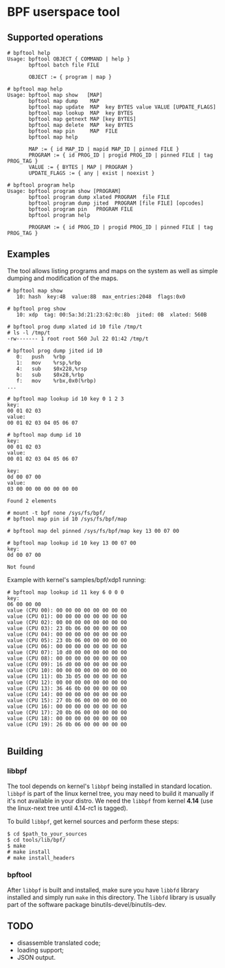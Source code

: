 # BPF userspace tool

## Supported operations

```
# bpftool help
Usage: bpftool OBJECT { COMMAND | help }
       bpftool batch file FILE

       OBJECT := { program | map }

# bpftool map help
Usage: bpftool map show   [MAP]
       bpftool map dump    MAP
       bpftool map update  MAP  key BYTES value VALUE [UPDATE_FLAGS]
       bpftool map lookup  MAP  key BYTES
       bpftool map getnext MAP [key BYTES]
       bpftool map delete  MAP  key BYTES
       bpftool map pin     MAP  FILE
       bpftool map help

       MAP := { id MAP_ID | mapid MAP_ID | pinned FILE }
       PROGRAM := { id PROG_ID | progid PROG_ID | pinned FILE | tag PROG_TAG }
       VALUE := { BYTES | MAP | PROGRAM }
       UPDATE_FLAGS := { any | exist | noexist }

# bpftool program help
Usage: bpftool program show [PROGRAM]
       bpftool program dump xlated PROGRAM  file FILE
       bpftool program dump jited  PROGRAM [file FILE] [opcodes]
       bpftool program pin   PROGRAM FILE
       bpftool program help

       PROGRAM := { id PROG_ID | progid PROG_ID | pinned FILE | tag PROG_TAG }
```

## Examples

The tool allows listing programs and maps on the system as well as simple
dumping and modification of the maps.

```
# bpftool map show
   10: hash  key:4B  value:8B  max_entries:2048  flags:0x0

# bpftool prog show
   10: xdp  tag: 00:5a:3d:21:23:62:0c:8b  jited: 0B  xlated: 560B

# bpftool prog dump xlated id 10 file /tmp/t
# ls -l /tmp/t
-rw------- 1 root root 560 Jul 22 01:42 /tmp/t

# bpftool prog dump jited id 10
   0:	push   %rbp
   1:	mov    %rsp,%rbp
   4:	sub    $0x228,%rsp
   b:	sub    $0x28,%rbp
   f:	mov    %rbx,0x0(%rbp)
...

# bpftool map lookup id 10 key 0 1 2 3
key:
00 01 02 03
value:
00 01 02 03 04 05 06 07

# bpftool map dump id 10
key:
00 01 02 03
value:
00 01 02 03 04 05 06 07

key:
0d 00 07 00
value:
03 00 00 00 00 00 00 00

Found 2 elements

# mount -t bpf none /sys/fs/bpf/
# bpftool map pin id 10 /sys/fs/bpf/map

# bpftool map del pinned /sys/fs/bpf/map key 13 00 07 00

# bpftool map lookup id 10 key 13 00 07 00
key:
0d 00 07 00

Not found
```

Example with kernel's samples/bpf/xdp1 running:
```
# bpftool map lookup id 11 key 6 0 0 0
key:
06 00 00 00
value (CPU 00): 00 00 00 00 00 00 00 00
value (CPU 01): 00 00 00 00 00 00 00 00
value (CPU 02): 00 00 00 00 00 00 00 00
value (CPU 03): 23 0b 06 00 00 00 00 00
value (CPU 04): 00 00 00 00 00 00 00 00
value (CPU 05): 23 0b 06 00 00 00 00 00
value (CPU 06): 00 00 00 00 00 00 00 00
value (CPU 07): 10 d0 00 00 00 00 00 00
value (CPU 08): 00 00 00 00 00 00 00 00
value (CPU 09): 16 d0 00 00 00 00 00 00
value (CPU 10): 00 00 00 00 00 00 00 00
value (CPU 11): 0b 3b 05 00 00 00 00 00
value (CPU 12): 00 00 00 00 00 00 00 00
value (CPU 13): 36 46 0b 00 00 00 00 00
value (CPU 14): 00 00 00 00 00 00 00 00
value (CPU 15): 27 0b 06 00 00 00 00 00
value (CPU 16): 00 00 00 00 00 00 00 00
value (CPU 17): 20 0b 06 00 00 00 00 00
value (CPU 18): 00 00 00 00 00 00 00 00
value (CPU 19): 26 0b 06 00 00 00 00 00


```

## Building

### libbpf

The tool depends on kernel's `libbpf` being installed in standard location.
`libbpf` is part of the linux kernel tree, you may need to build it manually
if it's not available in your distro.  We need the `libbpf` from kernel **4.14**
(use the linux-next tree until 4.14-rc1 is tagged).

To build `libbpf`, get kernel sources and perform these steps:
```
$ cd $path_to_your_sources
$ cd tools/lib/bpf/
$ make
# make install
# make install_headers
```

### bpftool

After `libbpf` is built and installed, make sure you have `libbfd` library
installed and simply run `make` in this directory.  The `libbfd` library is
usually part of the software package binutils-devel/binutils-dev.

## TODO

 * disassemble translated code;
 * loading support;
 * JSON output.
